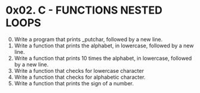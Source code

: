 #  0x02. C - FUNCTIONS NESTED LOOPS
0. Write a program that prints _putchar, followed by a new line.
1. Write a function that prints the alphabet, in lowercase, followed by a new line.
2. Write a function that prints 10 times the alphabet, in lowercase, followed by a new line.
3. Write a function that checks for lowercase character
4. Write a function that checks for alphabetic character.
5. Write a function that prints the sign of a number.
